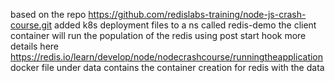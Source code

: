 based on the repo https://github.com/redislabs-training/node-js-crash-course.git
added k8s deployment files to a ns called redis-demo 
the client container will run the population of the redis using post start hook 
more details here https://redis.io/learn/develop/node/nodecrashcourse/runningtheapplication
docker file under data contains the container creation for redis with the data 
